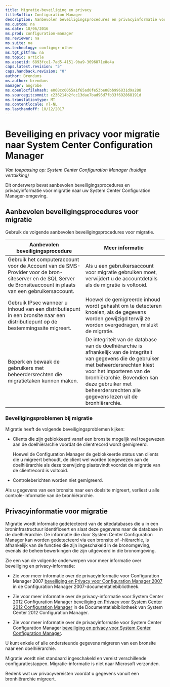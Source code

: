 ```yaml
---
title: Migratie-beveiliging en privacy
titleSuffix: Configuration Manager
description: Aanbevolen beveiligingsprocedures en privacyinformatie voor migratie naar uw omgeving voor System Center Configuration Manager worden opgehaald.
ms.custom: na
ms.date: 10/06/2016
ms.prod: configuration-manager
ms.reviewer: na
ms.suite: na
ms.technology: configmgr-other
ms.tgt_pltfrm: na
ms.topic: article
ms.assetid: 6893fce1-7ad5-4151-9ba9-3096871e8e4a
caps.latest.revision: "5"
caps.handback.revision: "0"
author: Brenduns
ms.author: brenduns
manager: angrobe
ms.openlocfilehash: e068cc0055a1f65ad0fe53be08bb996831d9a288
ms.sourcegitcommit: c236214b2fcc13dae7bad96d7fb33f692868191d
ms.translationtype: MT
ms.contentlocale: nl-NL
ms.lasthandoff: 10/12/2017
---
```

# <a name="security-and-privacy-for-migration-to-system-center-configuration-manager"></a>Beveiliging en privacy voor migratie naar System Center Configuration Manager

*Van toepassing op: System Center Configuration Manager (huidige vertakking)*

Dit onderwerp bevat aanbevolen beveiligingsprocedures en privacyinformatie voor migratie naar uw System Center Configuration Manager-omgeving.  

## <a name="security-best-practices-for-migration"></a>Aanbevolen beveiligingsprocedures voor migratie  
 Gebruik de volgende aanbevolen beveiligingsprocedures voor migratie.  

|Aanbevolen beveiligingsprocedure|Meer informatie|  
|----------------------------|----------------------|  
|Gebruik het computeraccount voor de Account van de SMS-Provider voor de bron-siteserver en de SQL Server de Bronsiteaccount in plaats van een gebruikersaccount.|Als u een gebruikersaccount voor migratie gebruiken moet, verwijdert u de accountdetails als de migratie is voltooid.|  
|Gebruik IPsec wanneer u inhoud van een distributiepunt in een bronsite naar een distributiepunt op de bestemmingssite migreert.|Hoewel de gemigreerde inhoud wordt gehasht om te detecteren knoeien, als de gegevens worden gewijzigd terwijl ze worden overgedragen, mislukt de migratie.|  
|Beperk en bewaak de gebruikers met beheerdersrechten die migratietaken kunnen maken.|De integriteit van de database van de doelhiërarchie is afhankelijk van de integriteit van gegevens die de gebruiker met beheerdersrechten kiest voor het importeren van de bronhiërarchie. Bovendien kan deze gebruiker met beheerdersrechten alle gegevens lezen uit de bronhiërarchie.|  

### <a name="security-issues-for-migration"></a>Beveiligingsproblemen bij migratie  
Migratie heeft de volgende beveiligingsproblemen kijken:  

-   Clients die zijn geblokkeerd vanaf een bronsite mogelijk wel toegewezen aan de doelhiërarchie voordat de clientrecord wordt gemigreerd.  

     Hoewel de Configuration Manager de geblokkeerde status van clients die u migreert behoudt, de client wel worden toegewezen aan de doelhiërarchie als deze toerwijzing plaatsvindt voordat de migratie van de clientrecord is voltooid.  

-   Controleberichten worden niet gemigreerd.  

Als u gegevens van een bronsite naar een doelsite migreert, verliest u alle controle-informatie van de bronhiërarchie.  

## <a name="privacy-information-for-migration"></a>Privacyinformatie voor migratie  
 Migratie wordt informatie gedetecteerd van de sitedatabases die u in een broninfrastructuur identificeert en slaat deze gegevens naar de database in de doelhiërarchie. De informatie die door System Center Configuration Manager kan worden gedetecteerd via een bronsite of -hiërarchie, is afhankelijk van de functies die zijn ingeschakeld in de bronomgeving, evenals de beheerbewerkingen die zijn uitgevoerd in die bronomgeving.  

 Zie een van de volgende onderwerpen voor meer informatie over beveiliging en privacy-informatie:  

-   Zie voor meer informatie over de privacyinformatie voor Configuration Manager 2007 [beveiliging en Privacy voor Configuration Manager 2007](http://go.microsoft.com/fwlink/p/?LinkId=216450) in de Configuration Manager 2007-documentatiebibliotheek.  

-   Zie voor meer informatie over de privacy-informatie voor System Center 2012 Configuration Manager [beveiliging en Privacy voor System Center 2012 Configuration Manager](https://technet.microsoft.com/library/gg682033.aspx) in de Documentatiebibliotheek van System Center 2012 Configuration Manager.  

-   Zie voor meer informatie over de privacyinformatie voor System Center Configuration Manager [beveiliging en privacy voor System Center Configuration Manager](../../core/plan-design/security/security-and-privacy.md).  

U kunt enkele of alle ondersteunde gegevens migreren van een bronsite naar een doelhiërarchie.  

Migratie wordt niet standaard ingeschakeld en vereist verschillende configuratiestappen. Migratie-informatie is niet naar Microsoft verzonden.  

Bedenk wat uw privacyvereisten voordat u gegevens vanuit een bronhiërarchie migreert.  
